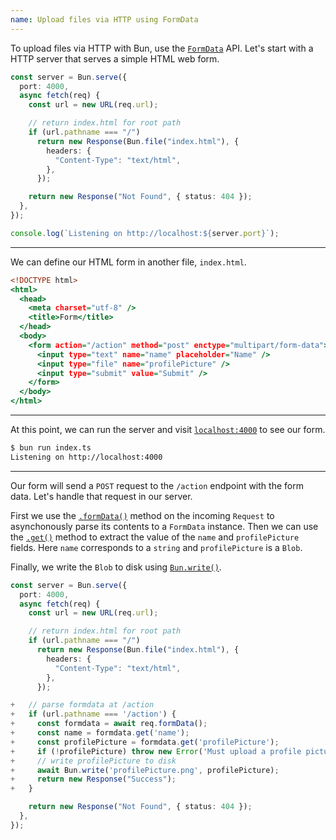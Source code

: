 ```yaml
---
name: Upload files via HTTP using FormData
---
```


To upload files via HTTP with Bun, use the [`FormData`](https://developer.mozilla.org/en-US/docs/Web/API/FormData) API. Let's start with a HTTP server that serves a simple HTML web form.

```ts#index.ts
const server = Bun.serve({
  port: 4000,
  async fetch(req) {
    const url = new URL(req.url);

    // return index.html for root path
    if (url.pathname === "/")
      return new Response(Bun.file("index.html"), {
        headers: {
          "Content-Type": "text/html",
        },
      });

    return new Response("Not Found", { status: 404 });
  },
});

console.log(`Listening on http://localhost:${server.port}`);
```

---

We can define our HTML form in another file, `index.html`.

```html#index.html
<!DOCTYPE html>
<html>
  <head>
    <meta charset="utf-8" />
    <title>Form</title>
  </head>
  <body>
    <form action="/action" method="post" enctype="multipart/form-data">
      <input type="text" name="name" placeholder="Name" />
      <input type="file" name="profilePicture" />
      <input type="submit" value="Submit" />
    </form>
  </body>
</html>
```

---

At this point, we can run the server and visit [`localhost:4000`](http://localhost:4000) to see our form.

```bash
$ bun run index.ts
Listening on http://localhost:4000
```

---

Our form will send a `POST` request to the `/action` endpoint with the form data. Let's handle that request in our server.

First we use the [`.formData()`](https://developer.mozilla.org/en-US/docs/Web/API/Request/formData) method on the incoming `Request` to asynchonously parse its contents to a `FormData` instance. Then we can use the [`.get()`](https://developer.mozilla.org/en-US/docs/Web/API/FormData/get) method to extract the value of the `name` and `profilePicture` fields. Here `name` corresponds to a `string` and `profilePicture` is a `Blob`.

Finally, we write the `Blob` to disk using [`Bun.write()`](/docs/api/file-io#writing-files-bun-write).

```ts-diff#index.ts
const server = Bun.serve({
  port: 4000,
  async fetch(req) {
    const url = new URL(req.url);

    // return index.html for root path
    if (url.pathname === "/")
      return new Response(Bun.file("index.html"), {
        headers: {
          "Content-Type": "text/html",
        },
      });

+   // parse formdata at /action
+   if (url.pathname === '/action') {
+     const formdata = await req.formData();
+     const name = formdata.get('name');
+     const profilePicture = formdata.get('profilePicture');
+     if (!profilePicture) throw new Error('Must upload a profile picture.');
+     // write profilePicture to disk
+     await Bun.write('profilePicture.png', profilePicture);
+     return new Response("Success");
+   }

    return new Response("Not Found", { status: 404 });
  },
});
```
